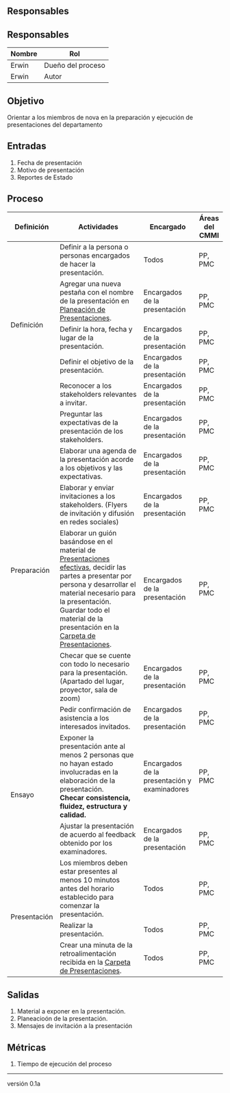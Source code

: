 ## Responsables

## Responsables

| Nombre  | Rol   |
|---------|-------|
|  Erwin  | Dueño del proceso |
|  Erwin  | Autor |

## Objetivo
Orientar a los miembros de nova en la preparación y ejecución de presentaciones del departamento

## Entradas
1. Fecha de presentación
2. Motivo de presentación
3. Reportes de Estado

## Proceso

<table>
  <thead>
    <tr>
      <th>Definición</th>
      <th>Actividades</th>
      <th>Encargado</th>
      <th>Áreas del CMMI</th>
    </tr>
  </thead>
  <tbody>
    <tr>
      <td rowspan="5">Definición</td>
      <td>Definir a la persona o personas encargados de hacer la presentación. </td>
      <td>Todos</td>
      <td>PP, PMC</td>
    </tr>
    <tr>
      <td>Agregar una nueva pestaña con el nombre de la presentación en <a href="https://docs.google.com/spreadsheets/d/1ppdRbp99KkVAqtytITJ55h-s64kZhnVnmHD7zUqY8jI/edit#gid=0">Planeación de Presentaciones</a>.</td>
      <td>Encargados de la presentación</td>
      <td>PP, PMC</td>
    </tr>
    <tr>
      <td>Definir la hora, fecha y lugar de la presentación. </td>
      <td>Encargados de la presentación</td>
      <td>PP, PMC</td>
    </tr>
    <tr>
      <td>Definir el objetivo de la presentación.</td>
      <td>Encargados de la presentación</td>
      <td>PP, PMC </td>
    </tr>
    <tr>
      <td>Reconocer a los stakeholders relevantes a invitar. </td>
      <td>Encargados de la presentación</td>
      <td>PP, PMC</td>
    </tr>
    <tr>
      <td rowspan="6">Preparación</td>
      <td>Preguntar las expectativas de la presentación de los stakeholders.     </td>
      <td>Encargados de la presentación</td>
      <td>PP, PMC</td>
    </tr>
    <tr>
      <td>Elaborar una agenda de la presentación acorde a los objetivos y las expectativas.</td>
      <td>Encargados de la presentación</td>
      <td>PP, PMC</td>
    </tr>
    <tr>
      <td>Elaborar y enviar invitaciones a los stakeholders. (Flyers de invitación y difusión en redes sociales) </td>
      <td>Encargados de la presentación</td>
      <td>PP, PMC</td>
    </tr>
    <tr>
      <td>Elaborar un guión basándose en el material de <a href="https://docs.google.com/presentation/d/1EbDGrR_LKSb8ltAeAaoda0tJcphdyUVnZK82XTa1qwM/edit#slide=id.g245a9ce992_0_60">Presentaciones efectivas</a>, decidir las partes a presentar por persona y desarrollar el material necesario para la presentación. Guardar todo el material de la presentación en la <a href="https://drive.google.com/drive/folders/1PccQGSdUMK8DcbhKGUbp0kxXLB5gL0Sf?usp=sharing">Carpeta de Presentaciones</a>. </td>
      <td>Encargados de la presentación</td>
      <td>PP, PMC</td>
    </tr>
    <tr>
      <td>Checar que se cuente con todo lo necesario para la presentación. (Apartado del lugar, proyector, sala de zoom) </td>
      <td>Encargados de la presentación</td>
      <td>PP, PMC</td>
    </tr>
    <tr>
      <td>Pedir confirmación de asistencia a los interesados invitados. </td>
      <td>Encargados de la presentación</td>
      <td>PP, PMC</td>
    </tr>
    <tr>
      <td rowspan="2">Ensayo</td>
      <td> Exponer la presentación ante al menos 2 personas que no hayan estado involucradas en la elaboración de la presentación. 
      <br> <b>Checar consistencia, fluidez, estructura y calidad. </b>
      </td>
      <td>Encargados de la presentación y examinadores</td>
      <td>PP, PMC</td>
    </tr>
    <tr>
      <td>Ajustar la presentación de acuerdo al feedback obtenido por los examinadores. </td>
      <td>Encargados de la presentación</td>
      <td>PP, PMC</td>
    </tr>
    <tr>
      <td rowspan="3">Presentación</td>
      <td>Los miembros deben estar presentes al menos 10 minutos antes del horario establecido para comenzar la presentación. </td>
      <td>Todos</td>
      <td>PP, PMC</td>
    </tr>
    <tr>
      <td>Realizar la presentación. </td>
      <td>Todos</td>
      <td>PP, PMC</td>
    </tr>
    <tr>
      <td>Crear una minuta de la retroalimentación recibida en la <a href="https://drive.google.com/drive/folders/1PccQGSdUMK8DcbhKGUbp0kxXLB5gL0Sf?usp=sharing">Carpeta de Presentaciones</a>. </td>
      <td>Todos</td>
      <td>PP, PMC</td>
    </tr>
  </tbody>
</table>

## Salidas
1. Material a exponer en la presentación.
2. Planeacioón de la presentación.
3. Mensajes de invitación a la presentación

## Métricas
1. Tiempo de ejecución del proceso

***
versión 0.1a